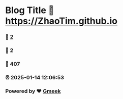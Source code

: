 # Blog Title :link: https://ZhaoTim.github.io 
### :page_facing_up: [2](https://ZhaoTim.github.io/tag.html) 
### :speech_balloon: 2 
### :hibiscus: 407 
### :alarm_clock: 2025-01-14 12:06:53 
### Powered by :heart: [Gmeek](https://github.com/Meekdai/Gmeek)

